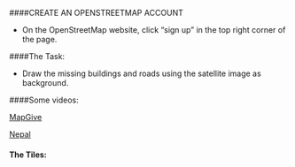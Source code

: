 ####CREATE AN OPENSTREETMAP ACCOUNT

* On the OpenStreetMap website, click “sign up” in the top right corner of the page.

####The Task:

* Draw the missing buildings and roads using the satellite image as background.


####Some videos: 

[MapGive](http://mapgive.state.gov/learn-to-map/ "MapGive")

[Nepal](https://vimeo.com/126611252 "Nepal")

#### The Tiles:

